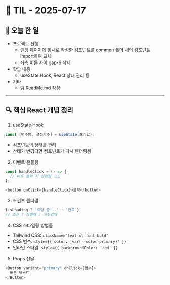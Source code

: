 # 📅 TIL - 2025-07-17

## 📌 오늘 한 일
- 프로젝트 진행
  - 랜딩 페이지에 임시로 작성한 컴포넌트를 common 폴더 내의 컴포넌트 import하여 교체
  - 좌측 버튼 사이 gap-6 삭제
- 학습 내용
  - useState Hook, React 상태 관리 등
- 기타
  - 팀 ReadMe.md 작성

---

## 🔍 핵심 React 개념 정리
1. useState Hook
```js
const [변수명, 설정함수] = useState(초기값);
```
- 컴포넌트의 상태를 관리
- 상태가 변경되면 컴포넌트가 다시 렌더링됨

2. 이벤트 핸들링
```js
const handleClick = () => {
  // 버튼 클릭 시 실행할 코드
};

<button onClick={handleClick}>클릭</button>
```

3. 조건부 렌더링
```js
{isLoading ? '로딩 중...' : '완료'}
// 조건 ? 참일때 : 거짓일때
```

4. CSS 스타일링 방법들
  - Tailwind CSS: `className="text-xl font-bold"`
  - CSS 변수: `style={{ color: 'var(--color-primary)' }}`
  - 인라인 스타일: `style={{ backgroundColor: 'red' }}`

5. Props 전달
```js
<Button variant="primary" onClick={함수}>
  버튼 텍스트
</Button>
```